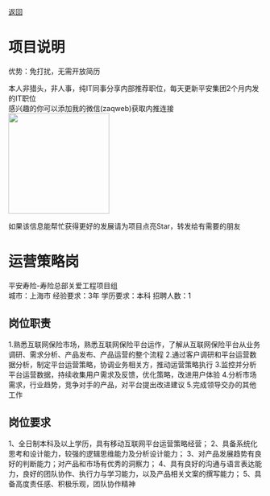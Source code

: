[返回](../../)

# 项目说明

优势：免打扰，无需开放简历

本人非猎头，非人事，纯IT同事分享内部推荐职位，每天更新平安集团2个月内发的IT职位  
感兴趣的你可以添加我的微信(zaqweb)获取内推连接  
<img src="https://github.com/zaqweb/PA-IT-JOBS/blob/master/WechatICode.jpeg"  height="200" width="200">

如果该信息能帮忙获得更好的发展请为项目点亮Star，转发给有需要的朋友

# 运营策略岗
平安寿险-寿险总部关爱工程项目组  
城市：上海市 经验要求：3年 学历要求：本科  招聘人数：1

## 岗位职责
1.熟悉互联网保险市场，熟悉互联网保险平台运作，了解从互联网保险平台从业务调研、需求分析、产品发布、产品运营的整个流程
2.通过客户调研和平台运营数据分析，制定平台运营策略，协调业务相关方，推动运营策略执行
3.监控并分析平台运营数据，持续收集用户需求及反馈，优化策略，改进用户体验
4.分析市场需求，行业趋势，竞争对手的产品，对平台提出改进建议
5.完成领导交办的其他工作

## 岗位要求
1、全日制本科及以上学历，具有移动互联网平台运营策略经营；
2、具备系统化思考和设计能力，较强的逻辑思维能力及分析设计能力；
3、对产品发展趋势有良好的判断能力；对产品和市场有优秀的洞察力；
4、具有良好的沟通与语言表达能力，良好的团队协作、执行力与学习能力，以及产品相关文案的撰写能力；
5、具备高度责任感、积极乐观，团队协作精神




